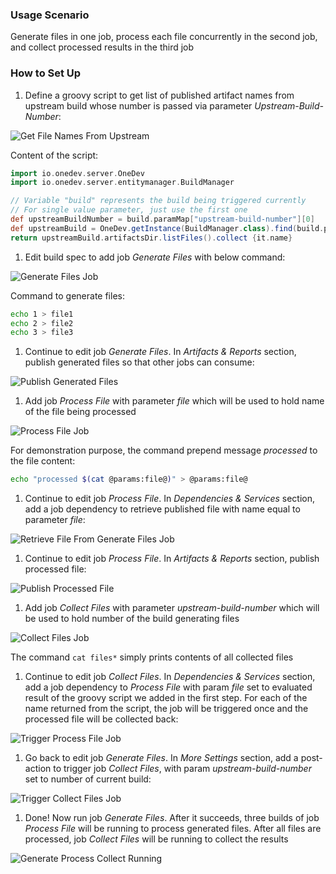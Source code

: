 ### Usage Scenario

Generate files in one job, process each file concurrently in the second job, and collect processed results in the third job

### How to Set Up

1. Define a groovy script to get list of published artifact names from upstream build whose number is passed via parameter _Upstream-Build-Number_:

  ![Get File Names From Upstream](../images/generate-process-collect/get-file-names-from-upstream.png)
  
  Content of the script:
  ```groovy
  import io.onedev.server.OneDev
  import io.onedev.server.entitymanager.BuildManager

  // Variable "build" represents the build being triggered currently
  // For single value parameter, just use the first one
  def upstreamBuildNumber = build.paramMap["upstream-build-number"][0]
  def upstreamBuild = OneDev.getInstance(BuildManager.class).find(build.project, upstreamBuildNumber as Long)
  return upstreamBuild.artifactsDir.listFiles().collect {it.name}
  ```
  
1. Edit build spec to add job _Generate Files_ with below command:

  ![Generate Files Job](../images/generate-process-collect/generate-files-job.png)
  
  Command to generate files:
  ``` bash
  echo 1 > file1
  echo 2 > file2
  echo 3 > file3
  ```
  
1. Continue to edit job _Generate Files_. In _Artifacts & Reports_ section, publish generated files so that other jobs can consume:

  ![Publish Generated Files](../images/generate-process-collect/publish-generated-files.png)
  
1. Add  job _Process File_ with parameter _file_ which will be used to hold name of the file being processed

  ![Process File Job](../images/generate-process-collect/process-file-job.png)
  
  For demonstration purpose, the command prepend message _processed_ to the file content:
  ``` bash
  echo "processed $(cat @params:file@)" > @params:file@
  ```
  
1. Continue to edit job _Process File_. In _Dependencies & Services_ section, add a job dependency to retrieve published file with name equal to parameter _file_:

  ![Retrieve File From Generate Files Job](../images/generate-process-collect/retrieve-file-from-generate-files-job.png)
  
1. Continue to edit job _Process File_. In _Artifacts & Reports_ section, publish processed file:

  ![Publish Processed File](../images/generate-process-collect/publish-processed-file.png)

1. Add job _Collect Files_ with parameter _upstream-build-number_ which will be used to hold number of the build generating files

  ![Collect Files Job](../images/generate-process-collect/collect-files-job.png)
  
  The command `cat files*` simply prints contents of all collected files
  
1. Continue to edit job _Collect Files_. In _Dependencies & Services_ section, add a job dependency to _Process File_ with param _file_ set to evaluated result of the groovy script we added in the first step. For each of the name returned from the script, the job will be triggered once and the processed file will be collected back:

  ![Trigger Process File Job](../images/generate-process-collect/trigger-process-file-job.png)
  
1. Go back to edit job _Generate Files_. In _More Settings_ section, add a post-action to trigger job _Collect Files_, with param _upstream-build-number_ set to number of current build:

  ![Trigger Collect Files Job](../images/generate-process-collect/trigger-collect-files-job.png)
  
1. Done! Now run job _Generate Files_. After it succeeds, three builds of job _Process File_ will be running to process generated files. After all files are processed, job _Collect Files_ will be running to collect the results

  ![Generate Process Collect Running](../images/generate-process-collect/generate-process-collect-running.png)